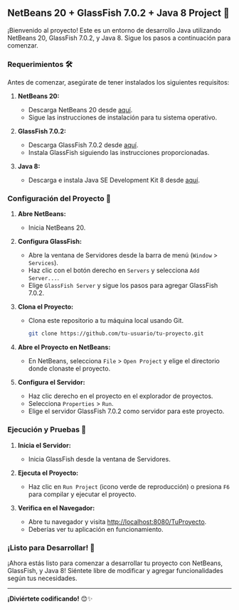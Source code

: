 ## NetBeans 20 + GlassFish 7.0.2 + Java 8 Project 🌟

¡Bienvenido al proyecto! Este es un entorno de desarrollo Java utilizando NetBeans 20, GlassFish 7.0.2, y Java 8. Sigue los pasos a continuación para comenzar.

### Requerimientos 🛠️

Antes de comenzar, asegúrate de tener instalados los siguientes requisitos:

1. **NetBeans 20:** 
   - Descarga NetBeans 20 desde [aquí](https://netbeans.apache.org/front/main/download/nb20/).
   - Sigue las instrucciones de instalación para tu sistema operativo.

2. **GlassFish 7.0.2:**
   - Descarga GlassFish 7.0.2 desde [aquí](https://javaee.github.io/glassfish/download).
   - Instala GlassFish siguiendo las instrucciones proporcionadas.

3. **Java 8:**
   - Descarga e instala Java SE Development Kit 8 desde [aquí](https://www.oracle.com/java/technologies/javase/javase-jdk8-downloads.html).

### Configuración del Proyecto 🚀

1. **Abre NetBeans:**
   - Inicia NetBeans 20.

2. **Configura GlassFish:**
   - Abre la ventana de Servidores desde la barra de menú (`Window` > `Services`).
   - Haz clic con el botón derecho en `Servers` y selecciona `Add Server...`.
   - Elige `GlassFish Server` y sigue los pasos para agregar GlassFish 7.0.2.

3. **Clona el Proyecto:**
   - Clona este repositorio a tu máquina local usando Git.
     ```bash
     git clone https://github.com/tu-usuario/tu-proyecto.git
     ```

4. **Abre el Proyecto en NetBeans:**
   - En NetBeans, selecciona `File` > `Open Project` y elige el directorio donde clonaste el proyecto.

5. **Configura el Servidor:**
   - Haz clic derecho en el proyecto en el explorador de proyectos.
   - Selecciona `Properties` > `Run`.
   - Elige el servidor GlassFish 7.0.2 como servidor para este proyecto.

### Ejecución y Pruebas 🏃

1. **Inicia el Servidor:**
   - Inicia GlassFish desde la ventana de Servidores.

2. **Ejecuta el Proyecto:**
   - Haz clic en `Run Project` (icono verde de reproducción) o presiona `F6` para compilar y ejecutar el proyecto.

3. **Verifica en el Navegador:**
   - Abre tu navegador y visita [http://localhost:8080/TuProyecto](http://localhost:8080/TuProyecto).
   - Deberías ver tu aplicación en funcionamiento.

### ¡Listo para Desarrollar! 🚀

¡Ahora estás listo para comenzar a desarrollar tu proyecto con NetBeans, GlassFish, y Java 8! Siéntete libre de modificar y agregar funcionalidades según tus necesidades.

---

**¡Diviértete codificando!** 😊✨

